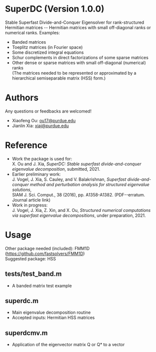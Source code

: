 # SuperDC (Version 1.0.0)
Stable Superfast Divide-and-Conquer Eigensolver for rank-structured Hermitian matrices -- Hermitian matrices with small off-diagonal ranks or numerical ranks. Examples:
- Banded matrices
- Toeplitz matrices (in Fourier space)
- Some discretized integral equations
- Schur complements in direct factorizations of some sparse matrices
- Other dense or sparse matrices with small off-diagonal (numerical) ranks<br>
(The matrices needed to be represented or approximated by a hierarchical semiseparable matrix (HSS) form.)

# Authors
Any questions or feedbacks are welcomed!
- Xiaofeng Ou: ou17@purdue.edu
- Jianlin Xia: xiaj@purdue.edu

# Reference
- Work the package is used for:\
  X. Ou and J. Xia, *SuperDC: Stable superfast divide-and-conquer eigenvalue decomposition*, submitted, 2021.
- Earlier preliminary work:\
  J. Vogel, J. Xia, S. Cauley, and V. Balakrishnan, *Superfast divide-and-conquer method and perturbation analysis for structured eigenvalue solutions*,\
  SIAM J. Sci. Comput., 38 (2016), pp. A1358-A1382. (PDF--erratum. Journal article link)
- Work in progress:\
  J. Vogel, J. Xia, Z. Xin, and X. Ou, *Structured numerical computations via superfast eigenvalue decompositions*, under preparation, 2021.

# Usage

Other package needed (included): FMM1D (https://github.com/fastsolvers/FMM1D)<br>
Suggested package: HSS

## tests/test_band.m
- A banded matrix test example

## superdc.m
- Main eigenvalue decomposition routine
- Accepted inputs: Hermitian HSS matrices

## superdcmv.m
- Application of the eigenvector matrix Q or Q* to a vector



